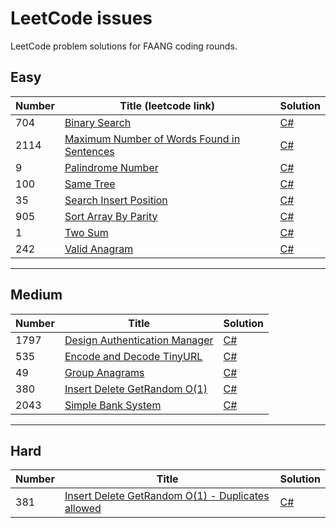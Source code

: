 # LeetCode issues
LeetCode problem solutions for FAANG coding rounds.

## Easy
| Number | Title (leetcode link) | Solution
| ------------- | ------------- | -------------
| 704 | [Binary Search](https://leetcode.com/problems/binary-search/) | [C#](https://github.com/Ghyro/LeetCode/blob/main/Easy/704.%20Binary%20Search.txt)
| 2114 | [ Maximum Number of Words Found in Sentences](https://leetcode.com/problems/maximum-number-of-words-found-in-sentences/) | [C#](https://github.com/Ghyro/LeetCode/blob/main/Easy/2114.%20Maximum%20Number%20of%20Words%20Found%20in%20Sentences.txt)  | Easy
| 9 | [Palindrome Number](https://leetcode.com/problems/palindrome-number/) | [C#](https://github.com/Ghyro/LeetCode/blob/main/Easy/9.%20Palindrome%20Number.txt)
| 100 | [Same Tree](https://leetcode.com/problems/same-tree/) | [C#](https://github.com/Ghyro/LeetCode/blob/main/Easy/100.%20Same%20Tree.txt)
| 35 | [Search Insert Position](https://leetcode.com/problems/search-insert-position/) | [C#](https://github.com/Ghyro/LeetCode/blob/main/Easy/35.%20Search%20Insert%20Position.txt)
| 905  | [Sort Array By Parity](https://leetcode.com/problems/sort-array-by-parity/) | [C#](https://github.com/Ghyro/LeetCode/blob/main/Easy/905.%20Sort%20Array%20By%20Parity.txt)
| 1  | [Two Sum](https://leetcode.com/problems/two-sum/) | [C#](https://github.com/Ghyro/LeetCode/blob/main/Easy/1.%20Two%20Sum.txt)
| 242 | [Valid Anagram](https://leetcode.com/problems/valid-anagram/) | [C#](https://github.com/Ghyro/LeetCode/blob/main/Easy/242.%20Valid%20Anagram.txt)
---

## Medium
| Number | Title | Solution
| ------------- | ------------- | -------------
| 1797 | [Design Authentication Manager](https://leetcode.com/problems/design-authentication-manager/) | [C#](https://github.com/Ghyro/LeetCode/blob/main/Medium/1797.%20Design%20Authentication%20Manager.txt)
| 535 | [Encode and Decode TinyURL](https://leetcode.com/problems/encode-and-decode-tinyurl/) | [C#](https://github.com/Ghyro/LeetCode/blob/main/Medium/535.%20Encode%20and%20Decode%20TinyURL.txt)
| 49 | [Group Anagrams](https://leetcode.com/problems/group-anagrams/) | [C#](https://github.com/Ghyro/LeetCode/blob/main/Medium/49.%20Group%20Anagrams.txt)
| 380 | [Insert Delete GetRandom O(1)](https://leetcode.com/problems/insert-delete-getrandom-o1/) | [C#](https://github.com/Ghyro/LeetCode/blob/main/Medium/380.%20Insert%20Delete%20GetRandom%20O(1).txt)
| 2043 | [Simple Bank System](https://leetcode.com/problems/simple-bank-system/) | [C#](https://github.com/Ghyro/LeetCode/blob/main/Medium/2043.%20Simple%20Bank%20System.txt)

---

## Hard
| Number | Title | Solution
| ------------- | ------------- | ------------- |
| 381  | [Insert Delete GetRandom O(1) - Duplicates allowed](https://leetcode.com/problems/insert-delete-getrandom-o1-duplicates-allowed/) | [C#](https://github.com/Ghyro/LeetCode/blob/main/Hard/381.%20Insert%20Delete%20GetRandom%20O(1)%20-%20Duplicates%20allowed.txt)
